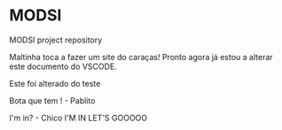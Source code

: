 # MODSI
MODSI project repository

Maltinha toca a fazer um site do caraças!
Pronto agora já estou a alterar este documento do VSCODE.

Este foi alterado do teste

Bota que tem ! - Pablito

I'm in? - Chico
I'M IN LET'S GOOOOO
